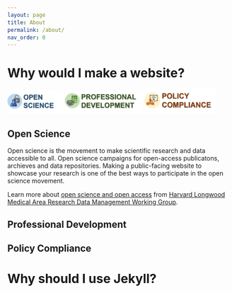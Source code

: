 ```yaml
---
layout: page
title: About
permalink: /about/
nav_order: 0
---
```


# Why would I make a website?

<img src="./images/open-science-logo.jpg" width="25%" height="25%"> <img src="./images/pro-dev-logo.jpg" width="35%" height="35%"> <img src="./images/policy-compliance-logo.png" width="32%" height="32%">

## Open Science

Open science is the movement to make scientific research and data accessible to all. Open science campaigns for open-access publicatons, archieves and data repositories. Making a public-facing website to showcase your research is one of the best ways to participate in the open science movement. 

Learn more about [open science and open access](https://datamanagement.hms.harvard.edu/access/open-access) from [Harvard Longwood Medical Area Research Data Management Working Group](https://datamanagement.hms.harvard.edu/).

## Professional Development

## Policy Compliance

# Why should I use Jekyll?
